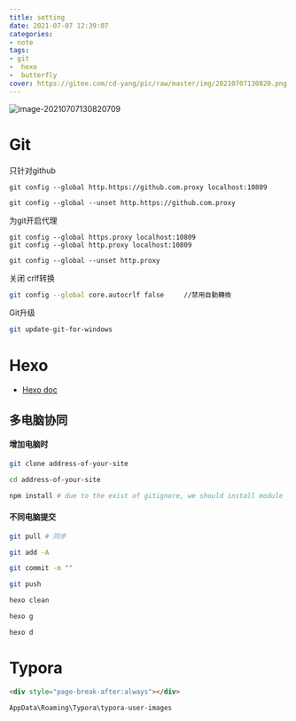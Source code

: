 ```yaml
---
title: setting
date: 2021-07-07 12:39:07
categories:
- note
tags: 
- git 
-  hexo 
-  butterfly
cover: https://gitee.com/cd-yang/pic/raw/master/img/20210707130820.png
---
```




![image-20210707130820709](https://gitee.com/cd-yang/pic/raw/master/img/20210707130820.png)

# Git

只针对github

```
git config --global http.https://github.com.proxy localhost:10809

git config --global --unset http.https://github.com.proxy
```

为git开启代理

```
git config --global https.proxy localhost:10809
git config --global http.proxy localhost:10809

git config --global --unset http.proxy
```

关闭 crlf转换

```bash
git config --global core.autocrlf false     //禁用自動轉換
```

Git升级

```bash
git update-git-for-windows
```

# Hexo

- [Hexo doc](https://butterfly.js.org/posts/4aa8abbe/)

## 多电脑协同

#### 增加电脑时

```bash
git clone address-of-your-site

cd address-of-your-site

npm install # due to the exist of gitignore, we should install module
```

#### 不同电脑提交

```bash
git pull # 同步

git add -A

git commit -m ""

git push 

hexo clean

hexo g

hexo d
```

# Typora

```html
<div style="page-break-after:always"></div>
```



```
AppData\Roaming\Typora\typora-user-images
```

